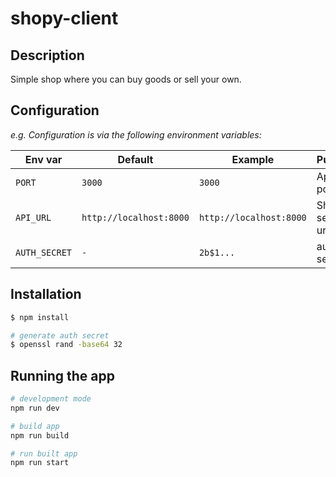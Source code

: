 # shopy-client

## Description
Simple shop where you can buy goods or sell your own.


## Configuration
_e.g. Configuration is via the following environment variables:_

| Env var      | Default                               | Example                      | Purpose                    |
| ------------ |---------------------------------------|------------------------------|----------------------------|
| `PORT` | `3000`                                | `3000`                       | App port                   |
| `API_URL` | `http://localhost:8000` | `http://localhost:8000` | Shopy-server url           |
| `AUTH_SECRET` | `-`                                   | `2b$1...`                    | auth secret |

## Installation
```bash
$ npm install
```

```bash
# generate auth secret
$ openssl rand -base64 32
```


## Running the app

```bash
# development mode
npm run dev
```

```bash
# build app
npm run build
```

```bash
# run built app
npm run start
```
